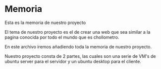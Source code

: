 # Memoria
Esta es la memoria de nuestro proyecto

El tema de nuestro proyecto es el de crear una web que sea similar a la pagina conocida por todo el mundo que es chollometro.

En este archivo iremos añadiendo toda la memoria de nuestro proyecto.

Nuestro proyecto consta de 2 partes, las cuales son una serie de VM's de ubuntu server para el servidor y un ubuntu desktop para el cliente.
